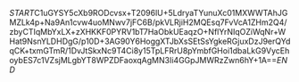 $START$C1uGYSY5cXb9RODcvsx+T2096lU+5LdryaTYunuXc01MXWWTAhJGMZLk4p+Na9An1cvw4uoMNwv7jFC6B/pkVLRjiH2MQEsq7FvVcA1ZHm2Q4/zbyCTIqMbYxLX+zXHKKF0PYRV1bT7HaObkUEaqzO+NflYrNIqOZiWqNr+WHat9NsnYLDHDgG/p10D+3AG90Y6HoggXTJbXsSEtSsYgkeRGjuxDzJ9erQYdqCK+txmGTmR/1DvJtSkxNc9T4Ci8y15TpLFRrU8pYmbfGHoi1dbaLkG9VycEhoybES7c1VZsjMLgbYT8WPZDFaoxqAgMN3Ii4GGpJMWRzZwn6hY+1A==$END$
